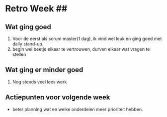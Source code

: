 # Retro Week \##

## Wat ging goed

1. Voor de eerst als scrum master(1 dag), ik vind wel leuk en ging goed met daily stand-up.
2. begin wel beetje elkaar te vertrouwen, durven elkaar wat vragen te stellen

## Wat ging er minder goed

1. Nog steeds veel lees werk

## Actiepunten voor volgende week

- beter planning wat en welke onderdelen meer prioriteit hebben.
